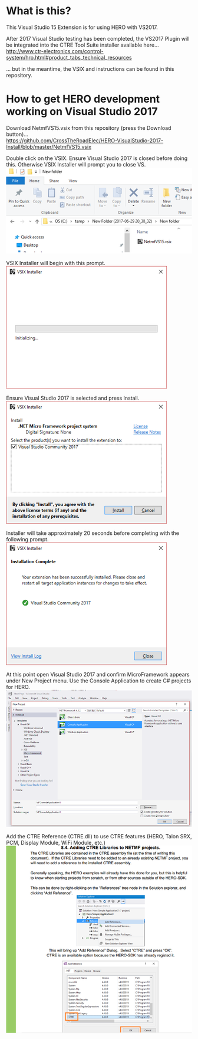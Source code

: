 # What is this?
This Visual Studio 15 Extension is for using HERO with VS2017.

After 2017 Visual Studio testing has been completed, the VS2017 Plugin will be integrated into the CTRE Tool Suite installer available here... http://www.ctr-electronics.com/control-system/hro.html#product_tabs_technical_resources

... but in the meantime, the VSIX and instructions can be found in this repository.

# How to get HERO development working on Visual Studio 2017
Download NetmfVS15.vsix from this repository (press the Download button)... <br />
https://github.com/CrossTheRoadElec/HERO-VisualStudio-2017-Install/blob/master/NetmfVS15.vsix

Double click on the VSIX. Ensure Visual Studio 2017 is closed before doing this.  Otherwise VSIX Installer will prompt you to close VS. <br />
![](https://github.com/CrossTheRoadElec/HERO-VisualStudio-2017-Install/blob/gh-pages/image1.png)

VSIX Installer will begin with this prompt. <br />
![](https://github.com/CrossTheRoadElec/HERO-VisualStudio-2017-Install/blob/gh-pages/image2.png)

Ensure Visual Studio 2017 is selected and press Install. <br />
![](https://github.com/CrossTheRoadElec/HERO-VisualStudio-2017-Install/blob/gh-pages/image3.png)

Installer will take approximately 20 seconds before completing with the following prompt. <br />
![](https://github.com/CrossTheRoadElec/HERO-VisualStudio-2017-Install/blob/gh-pages/image5.png)

At this point open Visual Studio 2017 and confirm MicroFramework appears under New Project menu.  Use the Console Application to create C# projects for HERO. <br />
![](https://github.com/CrossTheRoadElec/HERO-VisualStudio-2017-Install/blob/gh-pages/image66.png)

Add the CTRE Reference (CTRE.dll) to use CTRE features (HERO, Talon SRX, PCM, Display Module, WiFi Module, etc.) <br />
![](https://github.com/CrossTheRoadElec/HERO-VisualStudio-2017-Install/blob/gh-pages/image7.png)
